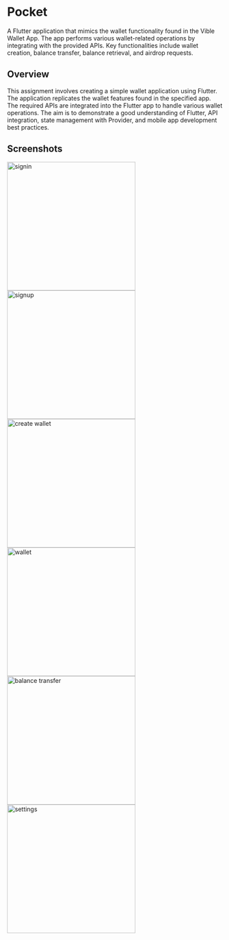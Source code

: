 # Pocket

A Flutter application that mimics the wallet functionality found in the Vible Wallet App.
The app performs various wallet-related operations by integrating with the provided APIs.
Key functionalities include wallet creation, balance transfer, balance retrieval, and airdrop
requests.

## Overview

This assignment involves creating a simple wallet application using Flutter. The application
replicates the wallet features found in the specified app. The required APIs are 
integrated into the Flutter app to handle various wallet operations. The aim is to
demonstrate a good understanding of Flutter, API integration, state management with Provider,
and mobile app development best practices.

## Screenshots

<img src="assets/github/login.png" alt="signin" width="300"/> <img src="assets/github/signup.png" alt="signup" width="300"/> <img src="assets/github/create_wallet.png" alt="create wallet" width="300"/> <img src="assets/github/wallet.png" alt="wallet" width="300"/> <img src="assets/github/balance_transfer.png" alt="balance transfer" width="300"/> <img src="assets/github/settings.png" alt="settings" width="300"/>

